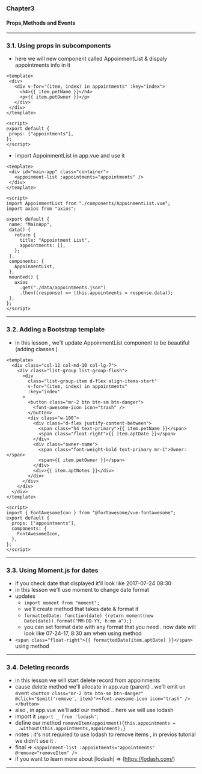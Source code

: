 ### Chapter3
#### Props,Methods and Events 

------------------------------------------------------------------
### 3.1. Using props in subcomponents
* here we will new component called AppoinmentList  & dispaly appointments info in it 
 ```Vue
 <template>
  <div>
    <div v-for="(item, index) in appointments" :key="index">
      <h4>{{ item.petName }}</h4>
      <p>{{ item.petOwner }}</p>
    </div>
  </div>
</template>

<script>
export default {
  props: ["appointments"],
};
</script>
``` 
* import AppoinmentList in app.vue and use it 
 ```Vue 
 <template>
  <div id="main-app" class="container">
    <appoinment-list :appointments="appointments" />
  </div>
</template>

<script>
import AppoinmentList from "./components/AppoinmentList.vue";
import axios from "axios";

export default {
  name: "MainApp",
  data() {
    return {
      title: "Appointment List",
      appointments: [],
    };
  },
  components: {
    AppoinmentList,
  },
  mounted() {
    axios
      .get("./data/appointments.json")
      .then((response) => (this.appointments = response.data));
  },
};
</script>
 ``` 


------------------------------------------------------------------------------------------------------------------------------
### 3.2. Adding a Bootstrap template
* in this lesson , we'll update AppoinmentList component to be beautiful (adding classes )
```Vue 
<template>
  <div class="col-12 col-md-10 col-lg-7">
    <div class="list-group list-group-flush">
      <div
        class="list-group-item d-flex align-items-start"
        v-for="(item, index) in appointments"
        :key="index"
      >
        <button class="mr-2 btn btn-sm btn-danger">
          <font-awesome-icon icon="trash" />
        </button>
        <div class="w-100">
          <div class="d-flex justify-content-between">
            <span class="h4 text-primary">{{ item.petName }}</span>
            <span class="float-right">{{ item.aptDate }}</span>
          </div>
          <div class="owner-name">
            <span class="font-weight-bold text-primary mr-1">Owner:</span>
            <span>{{ item.petOwner }}</span>
          </div>
          <div>{{ item.aptNotes }}</div>
        </div>
      </div>
    </div>
  </div>
</template>

<script>
import { FontAwesomeIcon } from "@fortawesome/vue-fontawesome";
export default {
  props: ["appointments"],
  components: {
    FontAwesomeIcon,
  },
};
</script>
 ```

------------------------------------------------------------------------------------------------------------------------------------

### 3.3. Using Moment.js for dates
* if you check date that displayed it'll look like 2017-07-24 08:30
* in this lesson we'll use moment to change date format 
 * updates
   * ` import moment from "moment"; `
   * we'll create method that takes date & format it 
    * ``` formattedDate: function(date) {return moment(new Date(date)).format("MM-DD-YY, h:mm a");} ```
    * you can set format date with any format that you need . now date will look like 07-24-17, 8:30 am when using method
  * `<span class="float-right">{{ formattedDate(item.aptDate) }}</span>` using method


  -------------------------------------------------------------------------------------------------------------------------------

### 3.4. Deleting records
 * in this lesson we will start delete record from appoinments
 * cause delete method we'll allocate in app.vue (parent) . we'll emit un event 
 `<button class="mr-2 btn btn-sm btn-danger" @click="$emit('remove', item)"><font-awesome-icon icon="trash" /></button>`
 * also , in app.vue we'll add our method .. here we will use lodash 
  * import it `import _ from 'lodash'`;
  * define our method `removeItem(appoinment){this.appointments = _.without(this.appointments,appoinment);}`
   * notes : it's not required to use lodash to remove items , in previos tutorial we didn't use it .
 * final => `<appoinment-list :appointments="appointments" @remove="removeItem" />`
 * if you want to learn more about  [lodash] => (https://lodash.com/)


 ---------------------------------------------------------------------------------------------------------------------------




